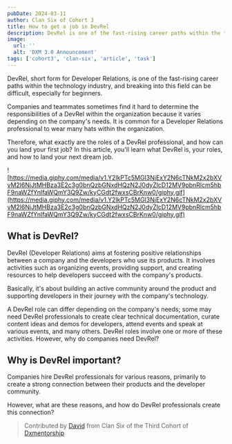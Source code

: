 ```yaml
---
pubDate: 2024-03-11
author: Clan Six of Cohort 3 
title: How to get a job in DevRel
description: DevRel is one of the fast-rising career paths within the technology industry, and breaking into this field can be difficult, especially for beginners.
image:
  url: ''
  alt: 'DXM 3.0 Announcement'
tags: ['cohort3', 'clan-six', 'article', 'task']
---
```


DevRel, short form for Developer Relations, is one of the fast-rising career paths within the technology industry, and breaking into this field can be difficult, especially for beginners.

Companies and teammates sometimes find it hard to determine the responsibilities of a DevRel within the organization because it varies depending on the company's needs. It is common for a Developer Relations professional to wear many hats within the organization.

Therefore, what exactly are the roles of a DevRel professional, and how can you land your first job? In this article, you'll learn what DevRel is, your roles, and how to land your next dream job.

![https://media.giphy.com/media/v1.Y2lkPTc5MGI3NjExY2N6cTNkM2x2bXVvM2l6NjJtMHBza3E2c3g0bnQzbGNxdHQzN2J0dyZlcD12MV9pbnRlcm5hbF9naWZfYnlfaWQmY3Q9Zw/kyCGdt2fwxsCBrKnw0/giphy.gif](https://media.giphy.com/media/v1.Y2lkPTc5MGI3NjExY2N6cTNkM2x2bXVvM2l6NjJtMHBza3E2c3g0bnQzbGNxdHQzN2J0dyZlcD12MV9pbnRlcm5hbF9naWZfYnlfaWQmY3Q9Zw/kyCGdt2fwxsCBrKnw0/giphy.gif)

## What is DevRel?
DevRel (Developer Relations) aims at fostering positive relationships between a company and the developers who use its products. It involves activities such as organizing events, providing support, and creating resources to help developers succeed with the company's products. 

Basically, it's about building an active community around the product and supporting developers in their journey with the company's technology.

A DevRel role can differ depending on the company's needs; some may need DevRel professionals to create clear technical documentation, curate content ideas and demos for developers, attend events and speak at various events, and many others. DevRel roles involve one or more of these activities. However, why do companies need DevRel?

## Why is DevRel important?
Companies hire DevRel professionals for various reasons, primarily to create a strong connection between their products and the developer community. 

However, what are these reasons, and how do DevRel professionals create this connection?


> Contributed by [David](https://dxmentorship.com/mentees/david) from Clan Six of the Third Cohort of [Dxmentorship](https://dxmentorship.com)
